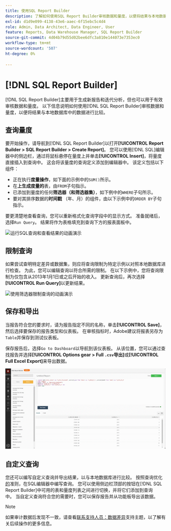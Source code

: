 ```yaml
---
title: 使用SQL Report Builder
description: 了解如何使用SQL Report Builder审核数据和量度，以便将结果与本地数据库中的数据进行比较。
exl-id: d1d9e099-4138-43e6-aaec-6f15ebc5c4d4
role: Admin, Data Architect, Data Engineer, User
feature: Reports, Data Warehouse Manager, SQL Report Builder
source-git-commit: 4d04b79d55d02bee6dfc3a810e144073e7353ec0
workflow-type: tm+mt
source-wordcount: '507'
ht-degree: 0%

---
```


# [!DNL SQL Report Builder]

[!DNL SQL Report Builder]主要用于生成新报告和迭代分析，但也可以用于有效审核数据和量度。 以下信息说明如何使用[!DNL SQL Report Builder]审核数据和量度，以便将结果与本地数据库中的数据进行比较。

## 查询量度

要开始操作，请导航到[!DNL SQL Report Builder]以打开&#x200B;**[!UICONTROL Report Builder > SQL Report Builder > Create Report]**。 您可以使用[!DNL SQL]编辑器中的侧边栏，通过将鼠标悬停在量度上并单击&#x200B;**[!UICONTROL Insert]**，将量度直接插入到查询中。 这会将该量度的查询定义添加到编辑器中。 该定义包括以下组件：

- 正在执行&#x200B;**度量操作**，如下面的示例中的`SUM()`所示。
- 在&#x200B;**上生成度量的**&#x200B;表，由`FROM`子句指示。
- 已添加到量度的任何&#x200B;**筛选器（和筛选器集）**，如下例中的`WHERE`子句所示。
- 要对其排序数据的&#x200B;**时间戳** （年、月）的组件，由以下示例中的`ORDER BY`子句指示。

要更清楚地查看查询，您可以重新格式化查询字段中的显示方式。 准备就绪后，选择`Run Query`。 结果将作为表格填充到查询下方的报表面板中。

![运行SQL查询和查看结果的动画演示](../../assets/run-query-results.gif)

## 限制查询

如果尝试查明特定差异或数据集，则应将查询限制为特定示例以对照本地数据库进行检查。 为此，您可以编辑查询以符合所需的限制。 在以下示例中，您将查询限制为仅包含从2013年1月1日或之后开始的收入。 更新查询后，再次选择&#x200B;**[!UICONTROL Run Query]**&#x200B;以更新结果。

![使用筛选器限制查询的动画演示](../../assets/restricting-query.gif)

## 保存和导出

当报告符合您的要求时，请为报告指定不同的名称，单击&#x200B;**[!UICONTROL Save]**，然后选择要保存的报告类型和仪表板。 在审核指标时，Adobe建议将报表另存为`Table`并保存到测试仪表板。

保存报告后，选择`Go to Dashboard`以导航到该仪表板。 从该位置，您可以通过查找报告并选择&#x200B;**[!UICONTROL Options gear > Full `.csv`导出]**&#x200B;或&#x200B;**[!UICONTROL Full Excel Export]**&#x200B;来导出数据。

![导出仪表板数据的动画演示](../../assets/export-dboard-data.gif)

## 自定义查询

您还可以编写自定义查询并导出结果，以与本地数据库进行比较。 按照查询优化[的](../../best-practices/optimizing-your-sql-queries.md)准则，在SQL编辑器中编写查询。 您可以使用侧边栏顶部的按钮在[!DNL SQL Report Builder]中可用的表和量度列表之间进行切换，并将它们添加到查询中。 当自定义查询符合您的需要时，您可以保存报告并从功能板导出该数据。

>[!NOTE]
>
>如果审计数据后发现不一致，请查看[联系支持人员：数据差异](https://experienceleague.adobe.com/docs/commerce-knowledge-base/kb/troubleshooting/miscellaneous/mbi-data-discrepancies.html)支持主题，以了解有关后续操作的更多信息。
